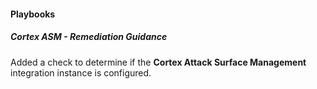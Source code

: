 
#### Playbooks

##### Cortex ASM - Remediation Guidance

Added a check to determine if the **Cortex Attack Surface Management** integration instance is configured.
